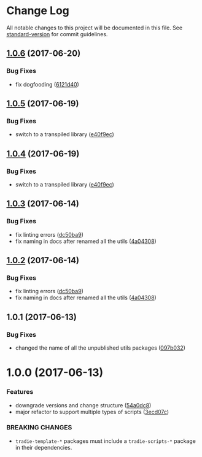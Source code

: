 # Change Log

All notable changes to this project will be documented in this file.
See [standard-version](https://github.com/conventional-changelog/standard-version) for commit guidelines.

<a name="1.0.6"></a>
## [1.0.6](https://github.com/jameslnewell/tradie-v4/compare/tradie-utils-jest@1.0.5...tradie-utils-jest@1.0.6) (2017-06-20)


### Bug Fixes

* fix dogfooding ([6121d40](https://github.com/jameslnewell/tradie-v4/commit/6121d40))




<a name="1.0.5"></a>
## [1.0.5](https://github.com/jameslnewell/tradie-v4/compare/tradie-utils-jest@1.0.3...tradie-utils-jest@1.0.5) (2017-06-19)


### Bug Fixes

* switch to a transpiled library ([e40f9ec](https://github.com/jameslnewell/tradie-v4/commit/e40f9ec))




<a name="1.0.4"></a>
## [1.0.4](https://github.com/jameslnewell/tradie-v4/compare/tradie-utils-jest@1.0.3...tradie-utils-jest@1.0.4) (2017-06-19)


### Bug Fixes

* switch to a transpiled library ([e40f9ec](https://github.com/jameslnewell/tradie-v4/commit/e40f9ec))




<a name="1.0.3"></a>
## [1.0.3](https://github.com/jameslnewell/tradie-v4/compare/tradie-utils-jest@1.0.1...tradie-utils-jest@1.0.3) (2017-06-14)


### Bug Fixes

* fix linting errors ([dc50ba9](https://github.com/jameslnewell/tradie-v4/commit/dc50ba9))
* fix naming in docs after renamed all the utils ([4a04308](https://github.com/jameslnewell/tradie-v4/commit/4a04308))




<a name="1.0.2"></a>
## [1.0.2](https://github.com/jameslnewell/tradie-v4/compare/tradie-utils-jest@1.0.1...tradie-utils-jest@1.0.2) (2017-06-14)


### Bug Fixes

* fix linting errors ([dc50ba9](https://github.com/jameslnewell/tradie-v4/commit/dc50ba9))
* fix naming in docs after renamed all the utils ([4a04308](https://github.com/jameslnewell/tradie-v4/commit/4a04308))




<a name="1.0.1"></a>
## 1.0.1 (2017-06-13)


### Bug Fixes

* changed the name of all the unpublished utils packages ([097b032](https://github.com/jameslnewell/tradie-v4/commit/097b032))




<a name="1.0.0"></a>
# 1.0.0 (2017-06-13)


### Features

* downgrade versions and change structure ([54a0dc8](https://github.com/jameslnewell/tradie-v4/commit/54a0dc8))
* major refactor to support multiple types of scripts ([3ecd07c](https://github.com/jameslnewell/tradie-v4/commit/3ecd07c))


### BREAKING CHANGES

* `tradie-template-*` packages must include a `tradie-scripts-*` package in their dependencies.

